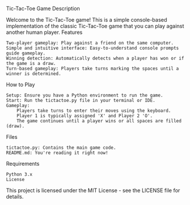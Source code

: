 Tic-Tac-Toe Game
Description

Welcome to the Tic-Tac-Toe game! This is a simple console-based implementation of the classic Tic-Tac-Toe game that you can play against another human player.
Features

    Two-player gameplay: Play against a friend on the same computer.
    Simple and intuitive interface: Easy-to-understand console prompts guide gameplay.
    Winning detection: Automatically detects when a player has won or if the game is a draw.
    Turn-based gameplay: Players take turns marking the spaces until a winner is determined.

How to Play

    Setup: Ensure you have a Python environment to run the game.
    Start: Run the tictactoe.py file in your terminal or IDE.
    Gameplay:
        Players take turns to enter their moves using the keyboard.
        Player 1 is typically assigned 'X' and Player 2 'O'.
        The game continues until a player wins or all spaces are filled (draw).

Files

    tictactoe.py: Contains the main game code.
    README.md: You're reading it right now!

Requirements

    Python 3.x
    License

This project is licensed under the MIT License - see the LICENSE file for details.

